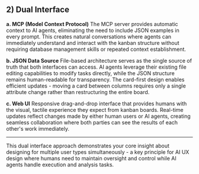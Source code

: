 ## 2) Dual Interface

**a. MCP (Model Context Protocol)**
The MCP server provides automatic context to AI agents, eliminating the need to include JSON examples in every prompt. This creates natural conversations where agents can immediately understand and interact with the kanban structure without requiring database management skills or repeated context establishment.

**b. JSON Data Source**
File-based architecture serves as the single source of truth that both interfaces can access. AI agents leverage their existing file editing capabilities to modify tasks directly, while the JSON structure remains human-readable for transparency. The card-first design enables efficient updates - moving a card between columns requires only a single attribute change rather than restructuring the entire board.

**c. Web UI**
Responsive drag-and-drop interface that provides humans with the visual, tactile experience they expect from kanban boards. Real-time updates reflect changes made by either human users or AI agents, creating seamless collaboration where both parties can see the results of each other's work immediately.

---

This dual interface approach demonstrates your core insight about designing for multiple user types simultaneously - a key principle for AI UX design where humans need to maintain oversight and control while AI agents handle execution and analysis tasks.